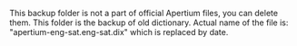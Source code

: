 This backup folder is not a part of official Apertium files, you can delete them. This folder is the backup of old dictionary. Actual name of the file is: "apertium-eng-sat.eng-sat.dix" which is replaced by date. 